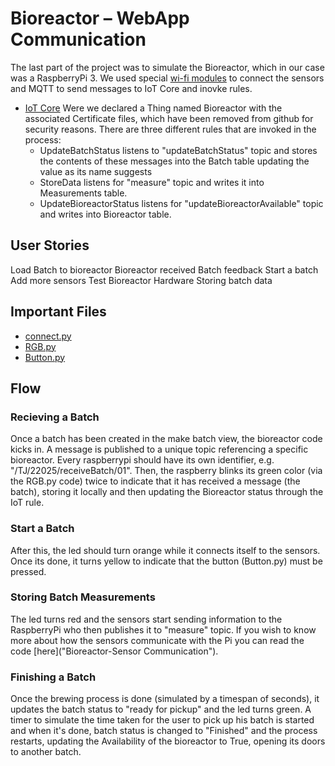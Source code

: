 # Bioreactor – WebApp Communication
The last part of the project was to simulate the Bioreactor, which in our case was a RaspberryPi 3. We used special [wi-fi modules]("Modules") to connect the sensors and MQTT to send messages to IoT Core and inovke rules. 
* [IoT Core](https://aws.amazon.com/iot-core/ "IoT Core") Were we declared a Thing named Bioreactor with the associated Certificate files, which have been removed from github for security reasons.
There are three different rules that are invoked in the process: 
    * UpdateBatchStatus listens to "updateBatchStatus" topic and stores the contents of these messages into the Batch table updating the value as its name suggests
    * StoreData listens for "measure" topic and writes it into Measurements table.
    * UpdateBioreactorStatus listens for "updateBioreactorAvailable" topic and writes into Bioreactor table.

## User Stories 
Load Batch to bioreactor
Bioreactor received Batch feedback
Start a batch
Add more sensors
Test Bioreactor Hardware
Storing batch data
## Important Files 
* [connect.py](https://github.com/KillerFarmer/BYBY/blob/documentation/Bioreactor/connect.py "connect.py")
* [RGB.py](https://github.com/KillerFarmer/BYBY/blob/documentation/Bioreactor/RGB.py "RGB.py")
* [Button.py](https://github.com/KillerFarmer/BYBY/blob/documentation/Bioreactor/Button.py "Button.py")

## Flow
### Recieving a Batch
Once a  batch has been created in the make batch view, the bioreactor code kicks in.
A message is published to a unique topic referencing a specific bioreactor. Every raspberrypi should have its own identifier, e.g. "/TJ/22025/receiveBatch/01". Then, the raspberry blinks its green color (via the RGB.py code) twice to indicate that it has received a message (the batch), storing it locally and then updating the Bioreactor status through the IoT rule.
### Start a Batch
After this, the led should turn orange while it connects itself to the sensors. Once its done, it turns yellow to indicate that the button (Button.py) must be pressed.
### Storing Batch Measurements
The led turns red and the sensors start sending information to the RaspberryPi who then publishes it to "measure" topic. If you wish to know more about how the sensors communicate with the Pi you can read the code [here]("Bioreactor-Sensor Communication").
### Finishing a Batch
Once the brewing process is done (simulated by a timespan of seconds), it updates the batch status to "ready for pickup" and the led turns green. A timer to simulate the time taken for the user to pick up his batch is started and when it's done, batch status is changed to "Finished" and the process restarts, updating the Availability of the bioreactor to True, opening its doors to another batch.



